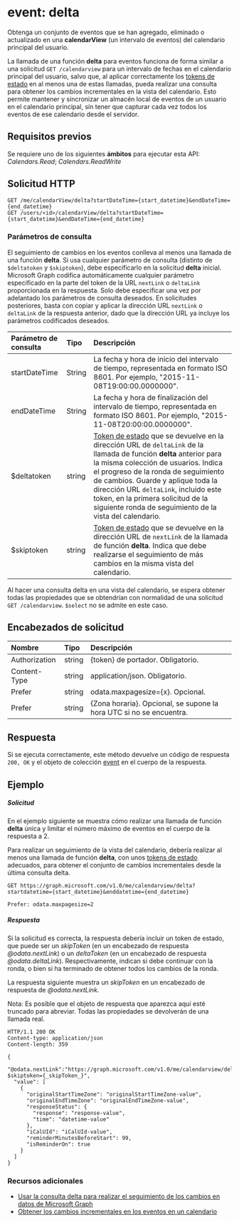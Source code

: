 # <a name="event-delta"></a>event: delta

Obtenga un conjunto de eventos que se han agregado, eliminado o actualizado en una **calendarView** (un intervalo de eventos) del calendario principal del usuario.

La llamada de una función **delta** para eventos funciona de forma similar a una solicitud `GET /calendarview` para un intervalo de fechas en el calendario principal del usuario, salvo que, al aplicar correctamente los [tokens de estado](../../../concepts/delta_query_overview.md) en al menos una de estas llamadas, pueda realizar una consulta para obtener los cambios incrementales en la vista del calendario. Esto permite mantener y sincronizar un almacén local de eventos de un usuario en el calendario principal, sin tener que capturar cada vez todos los eventos de ese calendario desde el servidor.

## <a name="prerequisites"></a>Requisitos previos
Se requiere uno de los siguientes **ámbitos** para ejecutar esta API: _Calendars.Read_; _Calendars.ReadWrite_ 

## <a name="http-request"></a>Solicitud HTTP
<!-- { "blockType": "ignored" } -->
```http
GET /me/calendarView/delta?startDateTime={start_datetime}&endDateTime={end_datetime}
GET /users/<id>/calendarView/delta?startDateTime={start_datetime}&endDateTime={end_datetime}

```

### <a name="query-parameters"></a>Parámetros de consulta

El seguimiento de cambios en los eventos conlleva al menos una llamada de una función **delta**. Si usa cualquier parámetro de consulta (distinto de `$deltatoken` y `$skiptoken`), debe especificarlo en la solicitud **delta** inicial. Microsoft Graph codifica automáticamente cualquier parámetro especificado en la parte del token de la URL `nextLink` o `deltaLink` proporcionada en la respuesta. Solo debe especificar una vez por adelantado los parámetros de consulta deseados. En solicitudes posteriores, basta con copiar y aplicar la dirección URL `nextLink` o `deltaLink` de la respuesta anterior, dado que la dirección URL ya incluye los parámetros codificados deseados.


| Parámetro de consulta      | Tipo   |Descripción|
|:---------------|:--------|:----------|
|startDateTime|String|La fecha y hora de inicio del intervalo de tiempo, representada en formato ISO 8601. Por ejemplo, "2015-11-08T19:00:00.0000000".|
|endDateTime|String|La fecha y hora de finalización del intervalo de tiempo, representada en formato ISO 8601. Por ejemplo, "2015-11-08T20:00:00.0000000".|
| $deltatoken | string | [Token de estado](../../../concepts/delta_query_overview.md) que se devuelve en la dirección URL de `deltaLink` de la llamada de función **delta** anterior para la misma colección de usuarios. Indica el progreso de la ronda de seguimiento de cambios. Guarde y aplique toda la dirección URL `deltaLink`, incluido este token, en la primera solicitud de la siguiente ronda de seguimiento de la vista del calendario.|
| $skiptoken | string | [Token de estado](../../../concepts/delta_query_overview.md) que se devuelve en la dirección URL de `nextLink` de la llamada de función **delta**. Indica que debe realizarse el seguimiento de más cambios en la misma vista del calendario. |

Al hacer una consulta delta en una vista del calendario, se espera obtener todas las propiedades que se obtendrían con normalidad de una solicitud `GET /calendarview`. `$select` no se admite en este caso. 


## <a name="request-headers"></a>Encabezados de solicitud
| Nombre       | Tipo | Descripción |
|:---------------|:----------|:----------|
| Authorization  | string  | {token} de portador. Obligatorio. |
| Content-Type  | string  | application/json. Obligatorio. |
| Prefer | string  | odata.maxpagesize={x}. Opcional. |
| Prefer | string | {Zona horaria}. Opcional, se supone la hora UTC si no se encuentra.|

## <a name="response"></a>Respuesta

Si se ejecuta correctamente, este método devuelve un código de respuesta `200, OK` y el objeto de colección [event](../resources/event.md) en el cuerpo de la respuesta.

## <a name="example"></a>Ejemplo
##### <a name="request"></a>Solicitud

En el ejemplo siguiente se muestra cómo realizar una llamada de función **delta** única y limitar el número máximo de eventos en el cuerpo de la respuesta a 2.

Para realizar un seguimiento de la vista del calendario, debería realizar al menos una llamada de función **delta**, con unos [tokens de estado](../../../concepts/delta_query_overview.md) adecuados, para obtener el conjunto de cambios incrementales desde la última consulta delta. 

<!-- {
  "blockType": "request",
  "name": "event_delta"
}-->
```http
GET https://graph.microsoft.com/v1.0/me/calendarview/delta?startdatetime={start_datetime}&enddatetime={end_datetime}

Prefer: odata.maxpagesize=2
```

##### <a name="response"></a>Respuesta
Si la solicitud es correcta, la respuesta debería incluir un token de estado, que puede ser un _skipToken_ (en un encabezado de respuesta _@odata.nextLink_) o un _deltaToken_ (en un encabezado de respuesta _@odata.deltaLink_). Respectivamente, indican si debe continuar con la ronda, o bien si ha terminado de obtener todos los cambios de la ronda.

La respuesta siguiente muestra un _skipToken_ en un encabezado de respuesta de _@odata.nextLink_.

Nota: Es posible que el objeto de respuesta que aparezca aquí esté truncado para abreviar. Todas las propiedades se devolverán de una llamada real.
<!-- {
  "blockType": "response",
  "truncated": true,
  "@odata.type": "microsoft.graph.event",
  "isCollection": true
} -->
```http
HTTP/1.1 200 OK
Content-type: application/json
Content-length: 359

{
  "@odata.nextLink":"https://graph.microsoft.com/v1.0/me/calendarview/delta?$skiptoken={_skipToken_}",
  "value": [
    {
      "originalStartTimeZone": "originalStartTimeZone-value",
      "originalEndTimeZone": "originalEndTimeZone-value",
      "responseStatus": {
        "response": "response-value",
        "time": "datetime-value"
      },
      "iCalUId": "iCalUId-value",
      "reminderMinutesBeforeStart": 99,
      "isReminderOn": true
    }
  ]
}
```

### <a name="see-also"></a>Recursos adicionales

- [Usar la consulta delta para realizar el seguimiento de los cambios en datos de Microsoft Graph](../../../concepts/delta_query_overview.md)
- [Obtener los cambios incrementales en los eventos en un calendario](../../../concepts/delta_query_events.md)

<!-- uuid: 8fcb5dbc-d5aa-4681-8e31-b001d5168d79
2015-10-25 14:57:30 UTC -->
<!-- {
  "type": "#page.annotation",
  "description": "event: delta",
  "keywords": "",
  "section": "documentation",
  "tocPath": ""
}-->